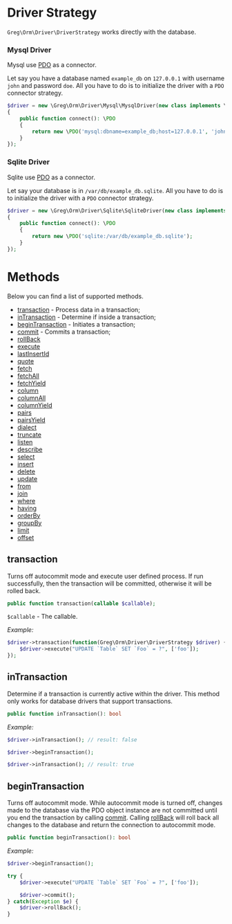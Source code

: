 # Driver Strategy

`Greg\Orm\Driver\DriverStrategy` works directly with the database.

### Mysql Driver

Mysql use [PDO](http://php.net/manual/en/class.pdo.php) as a connector.

Let say you have a database named `example_db` on `127.0.0.1` with username `john` and password `doe`.
All you have to do is to initialize the driver with a `PDO` connector strategy.

```php
$driver = new \Greg\Orm\Driver\Mysql\MysqlDriver(new class implements \Greg\Orm\Driver\PdoConnectorStrategy
{
    public function connect(): \PDO
    {
        return new \PDO('mysql:dbname=example_db;host=127.0.0.1', 'john', 'doe');
    }
});
```

### Sqlite Driver

Sqlite use [PDO](http://php.net/manual/en/class.pdo.php) as a connector.

Let say your database is in `/var/db/example_db.sqlite`.
All you have to do is to initialize the driver with a `PDO` connector strategy.

```php
$driver = new \Greg\Orm\Driver\Sqlite\SqliteDriver(new class implements \Greg\Orm\Driver\PdoConnectorStrategy
{
    public function connect(): \PDO
    {
        return new \PDO('sqlite:/var/db/example_db.sqlite');
    }
});
```

# Methods

Below you can find a list of supported methods.

* [transaction](#transaction) - Process data in a transaction;
* [inTransaction](#inTransaction) - Determine if inside a transaction;
* [beginTransaction](#beginTransaction) - Initiates a transaction;
* [commit](#commit) - Commits a transaction;
* [rollBack](#rollBack)
* [execute](#execute)
* [lastInsertId](#lastInsertId)
* [quote](#quote)
* [fetch](#fetch)
* [fetchAll](#fetchAll)
* [fetchYield](#fetchYield)
* [column](#column)
* [columnAll](#columnAll)
* [columnYield](#columnYield)
* [pairs](#pairs)
* [pairsYield](#pairsYield)
* [dialect](#dialect)
* [truncate](#truncate)
* [listen](#listen)
* [describe](#describe)
* [select](#select)
* [insert](#insert)
* [delete](#delete)
* [update](#update)
* [from](#from)
* [join](#join)
* [where](#where)
* [having](#having)
* [orderBy](#orderBy)
* [groupBy](#groupBy)
* [limit](#limit)
* [offset](#offset)

## transaction

Turns off autocommit mode and execute user defined process.
If run successfully, then the transaction will be committed, otherwise it will be rolled back.

```php
public function transaction(callable $callable);
```

`$callable` - The callable.

_Example:_

```php
$driver->transaction(function(Greg\Orm\Driver\DriverStrategy $driver) {
    $driver->execute("UPDATE `Table` SET `Foo` = ?", ['foo']);
});
```

## inTransaction

Determine if a transaction is currently active within the driver.
This method only works for database drivers that support transactions.

```php
public function inTransaction(): bool
```

_Example:_

```php
$driver->inTransaction(); // result: false

$driver->beginTransaction();

$driver->inTransaction(); // result: true
```

## beginTransaction

Turns off autocommit mode. While autocommit mode is turned off,
changes made to the database via the PDO object instance are not committed
until you end the transaction by calling [commit](#commit).
Calling [rollBack](#rollBack) will roll back all changes to the database and return the connection to autocommit mode.

```php
public function beginTransaction(): bool
```

_Example:_

```php
$driver->beginTransaction();

try {
    $driver->execute("UPDATE `Table` SET `Foo` = ?", ['foo']);

    $driver->commit();
} catch(Exception $e) {
    $driver->rollBack();
}
```
